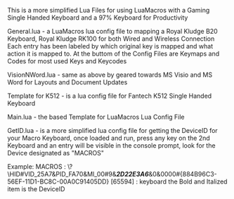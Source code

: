 This is a more simplified Lua Files for using LuaMacros with a Gaming Single Handed Keyboard and a 97% Keyboard for Productivity

General.lua - a LuaMacros lua config file to mapping a Royal Kludge B20 Keyboard, Royal Kludge RK100 for both Wired and Wireless Connection
Each entry has been labeled by which original key is mapped and what action it is mapped to.
At the buttom of the Config Files are Keymaps and Codes for most used Keys and Keycodes

VisionNWord.lua - same as above by geared towards MS Visio and MS Word for Layouts and Document Updates

Template for K512 - is a lua config file for Fantech K512 Single Handed Keyboard

Main.lua - the based Template for LuaMacros Lua Config File

GetID.lua - is a more simplified lua config file for getting the DeviceID for your Macro Keyboard, once loaded and run, press any key on the 2nd Keyboard and an entry will be visible in the console prompt, look for the Device designated as "MACROS"

Example: MACROS  :  \\?\HID#VID_25A7&PID_FA70&MI_00#9&_**2D22E3A6**_&0&0000#{884B96C3-56EF-11D1-BC8C-00A0C91405DD} [65594] :  keyboard
the Bold and Italized item is the DeviceID
